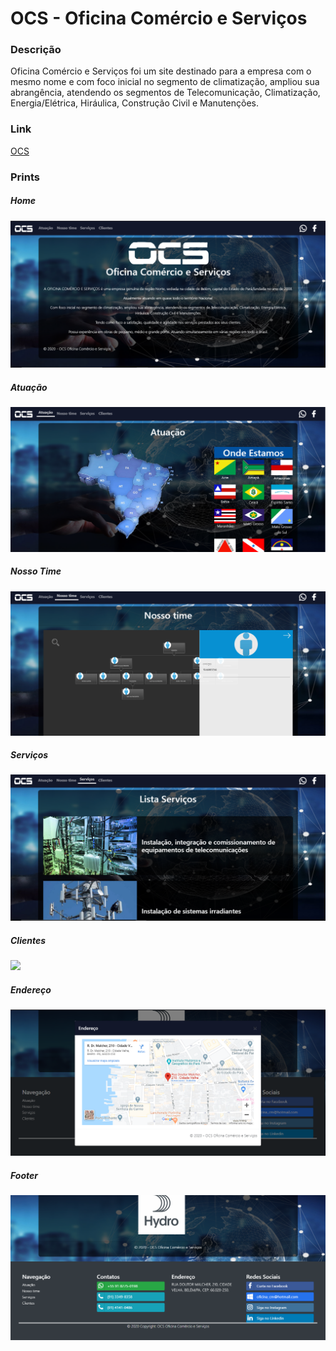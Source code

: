 # OCS - Oficina Comércio e Serviços

### Descrição
Oficina Comércio e Serviços foi um site destinado para a empresa com o mesmo nome e com foco inicial no segmento de climatização, ampliou sua abrangência, atendendo os segmentos de Telecomunicação, Climatização, Energia/Elétrica, Hiráulica, Construção Civil e Manutenções.

### Link
[OCS](http://www.ocsbreng.com/)

### Prints
##### Home
![](/prints/home.PNG)

##### Atuação
![](prints/atuacao.PNG)

##### Nosso Time
![](prints/nosso_time.png)

##### Serviços
![](prints/servicos.png)

##### Clientes
![](prints/clintes.png)

##### Endereço
![](prints/endereco.png)

##### Footer
![](prints/footer.png)
